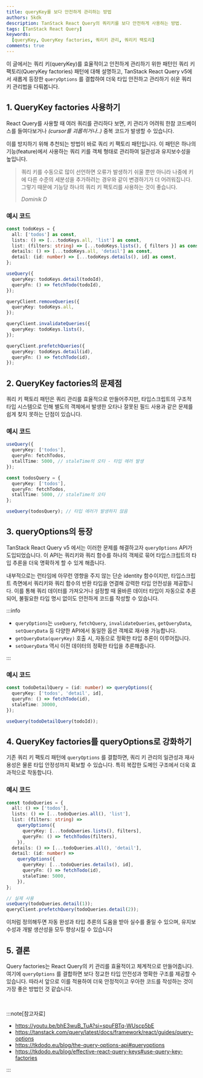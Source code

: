 ```yaml
---
title: queryKey를 보다 안전하게 관리하는 방법
authors: 5kdk
description: TanStack React Query의 쿼리키를 보다 안전하게 사용하는 방법.
tags: [TanStack React Query]
keywords:
  [queryKey, QueryKey factories, 쿼리키 관리, 쿼리키 팩토리]
comments: true
---
```


이 글에서는 쿼리 키(queryKey)를 효율적이고 안전하게 관리하기 위한 패턴인 쿼리 키 팩토리(QueryKey factories) 패턴에 대해 설명하고, TanStack React Query v5에서 새롭게 등장한 `queryOptions` 를 결합하여 더욱 타입 안전하고 관리하기 쉬운 쿼리 키 관리법을 다뤄봅니다.

<!--truncate-->

## 1. QueryKey factories 사용하기

React Query를 사용할 때 여러 쿼리를 관리하다 보면, 키 관리가 어려워 한참 코드베이스를 들여다보거나 *(cursor를 괴롭히거나..)* 중복 코드가 발생할 수 있습니다.

이를 방지하기 위해 추천되는 방법이 바로 쿼리 키 팩토리 패턴입니다. 이 패턴은 하나의 기능(feature)에서 사용하는 쿼리 키를 객체 형태로 관리하여 일관성과 유지보수성을 높입니다.

> 쿼리 키를 수동으로 많이 선언하면 오류가 발생하기 쉬울 뿐만 아니라 나중에 키에 다른 수준의 세분성을 추가하려는 경우와 같이 변경하기가 더 어려워집니다. 그렇기 때문에 기능당 하나의 쿼리 키 팩토리를 사용하는 것이 좋습니다.
>
> *Dominik D*

### 예시 코드

```ts
const todoKeys = {
  all: ['todos'] as const,
  lists: () => [...todoKeys.all, 'list'] as const,
  list: (filters: string) => [...todoKeys.lists(), { filters }] as const,
  details: () => [...todoKeys.all, 'detail'] as const,
  detail: (id: number) => [...todoKeys.details(), id] as const,
};

useQuery({
  queryKey: todoKeys.detail(todoId),
  queryFn: () => fetchTodo(todoId),
});

queryClient.removeQueries({
  queryKey: todoKeys.all,
});

queryClient.invalidateQueries({
  queryKey: todoKeys.lists(),
});

queryClient.prefetchQueries({
  queryKey: todoKeys.detail(id),
  queryFn: () => fetchTodo(id),
});
```

## 2. QueryKey factories의 문제점

쿼리 키 팩토리 패턴은 쿼리 관리를 효율적으로 만들어주지만, 타입스크립트의 구조적 타입 시스템으로 인해 별도의 객체에서 발생한 오타나 잘못된 필드 사용과 같은 문제를 쉽게 찾지 못하는 단점이 있습니다.

### 예시 코드

```ts
useQuery({
  queryKey: ['todos'],
  queryFn: fetchTodos,
  stallTime: 5000, // staleTime의 오타 - 타입 에러 발생
});

const todosQuery = {
  queryKey: ['todos'],
  queryFn: fetchTodos,
  stallTime: 5000, // staleTime의 오타 
};

useQuery(todosQuery); // 타입 에러가 발생하지 않음
```


## 3. queryOptions의 등장

TanStack React Query v5 에서는 이러한 문제를 해결하고자 `queryOptions` API가 도입되었습니다. 이 API는 쿼리키와 쿼리 함수를 하나의 객체로 묶어 타입스크립트의 타입 추론을 더욱 명확하게 할 수 있게 해줍니다.

내부적으로는 런타임에 아무런 영향을 주지 않는 단순 identity 함수이지만, 타입스크립트 측면에서 쿼리키와 쿼리 함수의 반환 타입을 연결해 강력한 타입 안전성을 제공합니다. 이를 통해 쿼리 데이터를 가져오거나 설정할 때 올바른 데이터 타입이 자동으로 추론되어, 불필요한 타입 명시 없이도 안전하게 코드를 작성할 수 있습니다.

:::info

- `queryOptions`는 `useQuery`, `fetchQuery`, `invalidateQueries`, `getQueryData`, `setQueryData` 등 다양한 API에서 동일한 옵션 객체로 재사용 가능합니다.
- `getQueryData(queryKey)` 호출 시, 자동으로 정확한 타입 추론이 이루어집니다.
- `setQueryData` 역시 이전 데이터의 정확한 타입을 추론해줍니다.

:::

### 예시 코드

```ts
const todoDetailQuery = (id: number) => queryOptions({
  queryKey: ['todos', 'detail', id],
  queryFn: () => fetchTodo(id),
  staleTime: 30000,
});

useQuery(todoDetailQuery(todoId));
```

## 4. QueryKey factories를 queryOptions로 강화하기

기존 쿼리 키 팩토리 패턴에 `queryOptions` 를 결합하면, 쿼리 키 관리의 일관성과 재사용성은 물론 타입 안정성까지 확보할 수 있습니다. 특히 복잡한 도메인 구조에서 더욱 효과적으로 작동합니다.

### 예시 코드

```ts
const todoQueries = {
  all: () => ['todos'],
  lists: () => [...todoQueries.all(), 'list'],
  list: (filters: string) =>
    queryOptions({
      queryKey: [...todoQueries.lists(), filters],
      queryFn: () => fetchTodos(filters),
    }),
  details: () => [...todoQueries.all(), 'detail'],
  detail: (id: number) =>
    queryOptions({
      queryKey: [...todoQueries.details(), id],
      queryFn: () => fetchTodo(id),
      staleTime: 5000,
    }),
};

// 실제 사용
useQuery(todoQueries.detail(1));
queryClient.prefetchQuery(todoQueries.detail(2));
```

이처럼 정의해두면 자동 완성과 타입 추론의 도움을 받아 실수를 줄일 수 있으며, 유지보수성과 개발 생산성을 모두 향상시킬 수 있습니다

## 5. 결론

Query factories는 React Query의 키 관리를 효율적이고 체계적으로 만들어줍니다. 여기에 `queryOptions` 를 결합하면 보다 정교한 타입 안전성과 명확한 구조를 제공할 수 있습니다. 따라서 앞으로 이를 적용하여 더욱 안정적이고 우아한 코드를 작성하는 것이 가장 좋은 방법인 것 같습니다.

<br />

:::note[참고자료]

- https://youtu.be/bhE3wuB_TuA?si=spuFBTq-WUscp5bE
- https://tanstack.com/query/latest/docs/framework/react/guides/query-options
- https://tkdodo.eu/blog/the-query-options-api#queryoptions
- https://tkdodo.eu/blog/effective-react-query-keys#use-query-key-factories

:::

